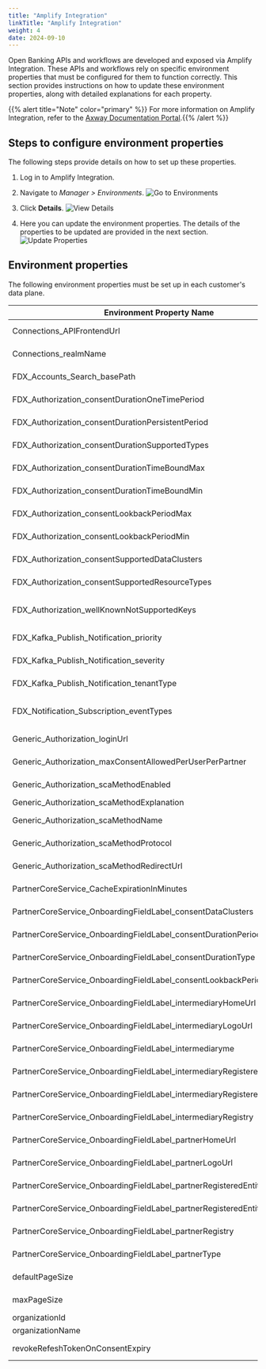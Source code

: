 ```yaml
---
title: "Amplify Integration"
linkTitle: "Amplify Integration"
weight: 4
date: 2024-09-10
---
```


Open Banking APIs and workflows are developed and exposed via Amplify Integration. These APIs and workflows rely on specific environment properties that must be configured for them to function correctly. This section provides instructions on how to update these environment properties, along with detailed explanations for each property.

{{% alert title="Note" color="primary" %}} For more information on Amplify Integration, refer to the [Axway Documentation Portal](https://docs.axway.com/bundle/amplify_integration/page/amplify_integration_guide.html).{{% /alert %}}

## Steps to configure environment properties

The following steps provide details on how to set up these properties.

1. Log in to Amplify Integration.

2. Navigate to *Manager > Environments*.
   ![Go to Environments](/Images/AI-Manager-Environments.png)

3. Click **Details**.
   ![View Details](/Images/AI-Env-Property-Details.png)

4. Here you can update the environment properties. The details of the properties to be updated are provided in the next section.
   ![Update Properties](/Images/AI-Update-Environment-Properties.png)

## Environment properties

The following environment properties must be set up in each customer's data plane.

| Environment Property Name                                                | Description  |
|--------------------------------------------------------------------------|--------------|
| Connections_APIFrontendUrl                                               | URL to access the FDX APIs <br />**Example**:`https://griffin-design.openbanking.example.net:4443/`   |
| Connections_realmName                                                    | Realm Name in the authorization server representing customer tenant <br />**Example**: griffin-design |
| FDX_Accounts_Search_basePath                                             | Basepath of the FDX Accounts API <br />**Default**: /fdx/v6/core/accounts                             |
| FDX_Authorization_consentDurationOneTimePeriod                           | Default duration value (in days) for ONE_TIME consent <br />**Default**: 1                            |
| FDX_Authorization_consentDurationPersistentPeriod                        | Default long time duration of PERSISTENT consent <br />**Default**: 36525                             |
| FDX_Authorization_consentDurationSupportedTypes                          | Supported duration types of consent <br />**Default**: TIME_BOUND,ONE_TIME,PERSISTENT                 |
| FDX_Authorization_consentDurationTimeBoundMax                            | Maximum allowed duration period (in days) for TIME_BOUND consent <br />**Default**: 365               |
| FDX_Authorization_consentDurationTimeBoundMin                            | Minimum allowed duration period (in days) for TIME_BOUND consent <br />**Default**: 5                 |
| FDX_Authorization_consentLookbackPeriodMax                               | Maximum allowed lookback period (in days) for which historical data may be requested; measured from request time, not grant time <br />**Default**: 90 |
| FDX_Authorization_consentLookbackPeriodMin                               | Minimum allowed lookback period (in days) for which historical data may be requested; measured from request time, not grant time <br />**Default**: 1  |
| FDX_Authorization_consentSupportedDataClusters                           | Supported enumerations or types of the clusters of data elements that can be requested in a consent grant <br />**Default**: ACCOUNT_BASIC,ACCOUNT_DETAILED,TRANSACTIONS,STATEMENTS,CUSTOMER_CONTACT,CUSTOMER_PERSONAL,INVESTMENTS,PAYMENT_SUPPORT |
| FDX_Authorization_consentSupportedResourceTypes                          | Types of resources that can be requested and for which consent can be given <br />**Default**: ACCOUNT |
| FDX_Authorization_wellKnownNotSupportedKeys                              | The keys of a well known URI's response coming from the authorization server that need to be suppressed before sending the response <br />**Default**: introspection_endpoint,userinfo_endpoint,end_session_endpoint,check_session_iframe,device_authorization_endpoint,backchannel_authentication_endpoint,registration_endpoint |
| FDX_Kafka_Publish_Notification_priority                                  | Priority level of the logged events <br />**Default**: MEDIUM                                        |
| FDX_Kafka_Publish_Notification_severity                                  | Severity level of the logged events <br />**Default**: INFO                                          |
| FDX_Kafka_Publish_Notification_tenantType                                | Type of the tenant <br />**Default**: DATA_PROVIDER                                                  |
| FDX_Notification_Subscription_eventTypes                                 | Supported event types for subscription <br />**Default**: CONSENT_PARTIALLY_AUTHORIZED,CONSENT_AUTHORIZED,CONSENT_REJECTED,CONSENT_ON_HOLD,CONSENT_CONSUMED,CONSENT_EXPIRED,CONSENT_MODIFIED |
| Generic_Authorization_loginUrl                                           | Login url of the authorization server <br />**Example**: `https://auth.openbanking.example.net/realms/griffin-design/protocol/openid-connect/auth`|
| Generic_Authorization_maxConsentAllowedPerUserPerPartner                 | Maximum number of allowed consents per user per partner <br />**Default**: 10                         |
| Generic_Authorization_scaMethodEnabled                                   | If strong customer authentication is enabled <br />**Default**: TRUE                                  |
| Generic_Authorization_scaMethodExplanation                               | Description of the SCA method used                                                                |
| Generic_Authorization_scaMethodName                                      | SCA method name <br />**Default**: Keycloak Redirection                                               |
| Generic_Authorization_scaMethodProtocol                                  | SCA method protocol <br />**Default**: REDIRECT                                                       |
| Generic_Authorization_scaMethodRedirectUrl                               | SCA method redirect URL <br />**Example**: `https://auth.openbanking.example.net/realms/griffin-design/protocol/openid-connect/auth` |
| PartnerCoreService_CacheExpirationInMinutes                              | Cache expiration time in minutes <br />**Default**: 10                                                |
| PartnerCoreService_OnboardingFieldLabel_consentDataClusters              | Field from the onboarding portal that maps to data clusters <br />**Default**: Scope                  |
| PartnerCoreService_OnboardingFieldLabel_consentDurationPeriod            | Field from the partner onboarding portal that maps to consent duration period <br />**Default**: Duration Period  |
| PartnerCoreService_OnboardingFieldLabel_consentDurationType              | Field from the onboarding portal that maps to consent duration type <br />**Default**: Duration Type  |
| PartnerCoreService_OnboardingFieldLabel_consentLookbackPeriod            | Field from the onboarding portal that maps to consent lookback period <br />**Default**: Lookback Period          |
| PartnerCoreService_OnboardingFieldLabel_intermediaryHomeUrl              | Field from the onboarding portal that maps to intermediary uri <br />**Default**: Intermediary URI    |
| PartnerCoreService_OnboardingFieldLabel_intermediaryLogoUrl              | Field from the onboarding portal that maps to intermediary logo uri <br />**Default**: Intermediary Logo URI      |
| PartnerCoreService_OnboardingFieldLabel_intermediaryme                   | Field from the onboarding portal that maps to intermediary name <br />**Default**: Intermediary Name  |
| PartnerCoreService_OnboardingFieldLabel_intermediaryRegisteredEntityId   | Field from the onboarding portal that maps to intermediary registered entity id <br />**Default**: Intermediary Registered Entity Id |
| PartnerCoreService_OnboardingFieldLabel_intermediaryRegisteredEntityName | Field from the onboarding portal that maps to intermediary registered entity name <br />**Default**: Intermediary Registered Entity Name |
| PartnerCoreService_OnboardingFieldLabel_intermediaryRegistry             | Field from the onboarding portal that maps to intermediary registry <br />**Default**: Intermediary Registry      |
| PartnerCoreService_OnboardingFieldLabel_partnerHomeUrl                   | Field from the onboarding portal that maps to partner home url <br />**Default**: Website             |
| PartnerCoreService_OnboardingFieldLabel_partnerLogoUrl                   | Field from the onboarding portal that maps to logo uri <br />**Default**: Logo URI                    |
| PartnerCoreService_OnboardingFieldLabel_partnerRegisteredEntityId        | Field from the onboarding portal that maps to partner registered entity id <br />**Default**: Registered Entity Id |
| PartnerCoreService_OnboardingFieldLabel_partnerRegisteredEntityName      | Field from the onboarding portal that maps to registered entity name <br />**Default**: Registered Entity Name     |
| PartnerCoreService_OnboardingFieldLabel_partnerRegistry                  | Field from the onboarding portal that maps to partner registry <br />**Default**: Registry                         |
| PartnerCoreService_OnboardingFieldLabel_partnerType                      | Field from the onboarding portal that maps to partner type <br />**Default**: Entity Type                          |
| defaultPageSize                                                          | Default number of records in a single page <br />**Default**: 10                                      |
| maxPageSize                                                              | Maximum allowed number of records in a single page <br />**Default**: 100                             |
| organizationId                                                           | Organization identifier of the customer from market place                                         |
| organizationName                                                         | Organization name of the customer from market place                                               |
| revokeRefeshTokenOnConsentExpiry                                         | If refresh token needs to be revoked if consent expires <br />**Default**: TRUE                       |
